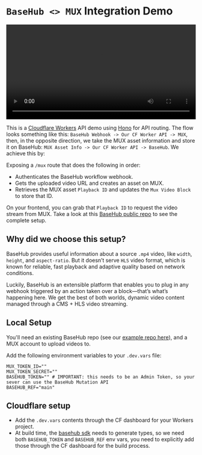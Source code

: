 # `BaseHub <> MUX` Integration Demo

<video width="100%" height="auto" controls>
  <source src="https://assets.basehub.com/321e4840/aa578cd508fdeabaf6057f93174f7d58/demo1080.mp4" type="video/mp4">
  Your browser does not support the video tag.
</video>

This is a [Cloudflare Workers](https://developers.cloudflare.com/workers/) API demo using [Hono](https://hono.dev/docs/getting-started/cloudflare-workers) for API routing. The flow looks something like this: `BaseHub Webhook -> Our CF Worker API -> MUX`, then, in the opposite direction, we take the MUX asset information and store it on BaseHub: `MUX Asset Info -> Our CF Worker API -> BaseHub`. We achieve this by:

Exposing a `/mux` route that does the following in order:

* Authenticates the BaseHub workflow webhook.
* Gets the uploaded video URL and creates an asset on MUX.
* Retrieves the MUX asset `Playback ID` and updates the `Mux Video Block` to store that ID.

On your frontend, you can grab that `Playback ID` to request the video stream from MUX. Take a look at this [BaseHub public repo](https://basehub.com/joyco/basehub-mux-demo) to see the complete setup.

## Why did we choose this setup?

BaseHub provides useful information about a source `.mp4` video, like `width`, `height`, and `aspect-ratio`. But it doesn’t serve `HLS` video format, which is known for reliable, fast playback and adaptive quality based on network conditions.

Luckily, BaseHub is an extensible platform that enables you to plug in any webhook triggered by an action taken over a block—that’s what’s happening here. We get the best of both worlds, dynamic video content managed through a CMS + HLS video streaming.

## Local Setup

You'll need an existing BaseHub repo (see our [example repo here](https://basehub.com/joyco/basehub-mux-demo)), and a MUX account to upload videos to.

Add the following environment variables to your `.dev.vars` file:

```env
MUX_TOKEN_ID=""
MUX_TOKEN_SECRET=""
BASEHUB_TOKEN="" # IMPORTANT: this needs to be an Admin Token, so your sever can use the BaseHub Mutation API
BASEHUB_REF="main"
```

## Cloudflare setup

- Add the `.dev.vars` contents through the CF dashboard for your Workers project.
- At build time, the [basehub sdk](https://github.com/basehub-ai/basehub) needs to generate types, so we need both `BASEHUB_TOKEN` and `BASEHUB_REF` env vars, you need to explicitly add those through the CF dashboard for the build process.
